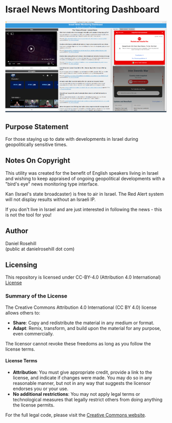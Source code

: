 # Israel News Montitoring Dashboard

![alt text](Screenshots/alert.png)

## Purpose Statement

For those staying up to date with developments in Israel during geopolitically sensitive times.

## Notes On Copyright

This utility was created for the benefit of English speakers living in Israel and wishing to keep appraised of ongoing geopolitical developments with a "bird's eye" news monitoring type interface. 

Kan (Israel's state broadcaster) is free to air in Israel. The Red Alert system will not display results without an Israeli IP.

If you don't live in Israel and are just interested in following the news - this is not the tool for you!

## Author

Daniel Rosehill  
(public at danielrosehill dot com)

## Licensing

This repository is licensed under CC-BY-4.0 (Attribution 4.0 International) 
[License](https://creativecommons.org/licenses/by/4.0/)

### Summary of the License
The Creative Commons Attribution 4.0 International (CC BY 4.0) license allows others to:
- **Share**: Copy and redistribute the material in any medium or format.
- **Adapt**: Remix, transform, and build upon the material for any purpose, even commercially.

The licensor cannot revoke these freedoms as long as you follow the license terms.

#### License Terms
- **Attribution**: You must give appropriate credit, provide a link to the license, and indicate if changes were made. You may do so in any reasonable manner, but not in any way that suggests the licensor endorses you or your use.
- **No additional restrictions**: You may not apply legal terms or technological measures that legally restrict others from doing anything the license permits.

For the full legal code, please visit the [Creative Commons website](https://creativecommons.org/licenses/by/4.0/legalcode).